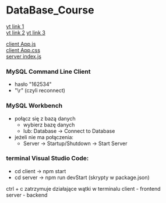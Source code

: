 # DataBase_Course

[yt link 1](https://www.youtube.com/watch?v=T8mqZZ0r-RA)     
[yt link 2](https://www.youtube.com/watch?v=3YrOOia3-mo)
[yt link 3](https://www.youtube.com/watch?v=_S2GKnFpdtE)

[client App.js](https://github.com/matCh00/DataBase_Course/blob/main/client/src/App.js)     
[client App.css](https://github.com/matCh00/DataBase_Course/blob/main/client/src/App.css)     
[server index.js](https://github.com/matCh00/DataBase_Course/blob/main/server/index.js)     

### MySQL Command Line Client
+ hasło "162534"
+ "\r" (czyli reconnect)

### MySQL Workbench
+ połącz się z bazą danych
    + wybierz bazę danych
    + lub: Database -> Connect to Database
+ jeżeli nie ma połączenia:
    + Server -> Startup/Shutdown -> Start Server

### terminal Visual Studio Code:
+ cd client  ->  npm start
+ cd server  ->  npm run devStart (skrypty w package.json)

ctrl + c  zatrzymuje działające wątki w terminalu
client - frontend     
server - backend
